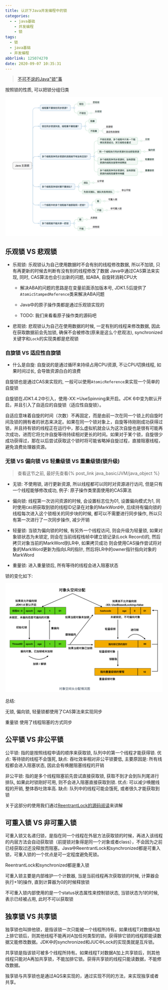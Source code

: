 ```yaml
---
title: 认识下Java并发编程中的锁
categories:
  - - java基础
    - 并发编程
    - 锁
tags:
  - 锁
  - java基础
  - 并发编程
abbrlink: 125074270
date: 2020-09-07 10:35:31
---
```


> [不可不说的Java"锁"事](https://tech.meituan.com/2018/11/15/java-lock.html)

按照锁的性质, 可以把锁分组归类

![锁家族](/image/锁分类.png)

<!-- more -->

## 乐观锁 VS 悲观锁

- 乐观锁: 乐观锁认为自己使用数据时不会有别的线程修改数据, 所以不加锁, 只有再更新的时候去判断有没有别的线程修改了数据
Java中通过CAS算法来实现, 同时, CAS算法也会引出新的问题, 如ABA, 自旋转消耗CPU大

    - 解决ABA的问题的思路是在变量前面添加版本号, JDK1.5后提供了`AtomicStampedReference`类来解决ABA问题

    - Java中的原子操作类都是通过乐观锁实现的
    
    - TODO: 我们来看看原子操作类的源码吧

- 悲观锁: 悲观锁认为自己在使用数据的时候, 一定有别的线程来修改数据, 因此在获取数据前会先加锁, 
确保不会被修改(原来是这么个悲观法), synchronized关键字和`Lock`的实现类都是悲观锁

### 自旋锁 VS 适应性自旋锁

- 什么是自旋: 自旋说的是通过循环来持续占用CPU资源, 不让CPU切换线程, 如果时间过长, 会导致资源白白的浪费

自旋锁也是通过CAS来实现的, 一般可以使用`AtomicReference`来实现一个简单的自旋锁

自旋锁在JDK1.4.2中引入，使用-XX:+UseSpinning来开启。JDK 6中变为默认开启，并且引入了自适应的自旋锁（适应性自旋锁）。

自适应意味着自旋的时间（次数）不再固定，而是由前一次在同一个锁上的自旋时间及锁的拥有者的状态来决定。如果在同一个锁对象上，自旋等待刚刚成功获得过锁，并且持有锁的线程正在运行中，那么虚拟机就会认为这次自旋也是很有可能再次成功，进而它将允许自旋等待持续相对更长的时间。如果对于某个锁，自旋很少成功获得过，那在以后尝试获取这个锁时将可能省略掉自旋过程，直接阻塞线程，避免浪费处理器资源。

### 无锁 VS 偏向锁 VS 轻量级锁 VS 重量级锁(锁升级)

> 查看这节之前, 最好先查看{% post_link java_basic/JVM/java_object %}

- 无锁: 不使用锁, 进行更新资源, 所以线程都可以同时对资源进行访问, 但是只有一个线程能够修改成功, 例子: 原子操作类里面使用的CAS算法

- 偏向锁: 线程第一次访问资源的时候, 会设置标志位为01, 设置偏向模式为1, 同时使用`CAS`把获取到锁的线程ID记录在对象的MarkWord中,
后续持有偏向锁的线程每次进入这个锁相关的同步块的时候, 都可以不需要进行同步操作, 所以只有第一次进行了一次同步操作, 减少开销

- 轻量锁: 当锁为偏向锁的时候, 有另外一个线程访问, 则会升级为轻量锁, 
如果对象锁状态为未锁定, 则会在当前线程栈帧中建立锁记录(Lock Record)的, 然后拷贝对象当前的MarkWord到LR中, 如果拷贝成功
则会使用CAS操作尝试将对象的MarkWord更新为指向LR的指针, 然后将LR中的owner指针指向对象的MarkWord

- 重量锁: 进入重量锁后, 所有等待的线程会进入阻塞状态

锁的变化如下:

![锁变化](../../../../image/锁状态转换.jpg)

总结:

无锁, 偏向锁, 轻量锁都使用了CAS算法来实现同步

重量锁 使用了线程阻塞的方式同步

## 公平锁 VS 非公平锁

公平锁: 指的是按照线程申请的顺序来获取锁, 队列中的第一个线程才能获得锁. 优点: 等待锁的线程不会饿死, 缺点: 吞吐效率相对非公平锁要低,
主要原因是: 所有线程都会进入阻塞状态, 因此会有唤醒阻塞线程的开销

非公平锁: 指的是多个线程阻塞前先尝试直接获取锁, 获取不到才会到队列尾进行排队, 如果此时锁刚好可用, 则不会进入阻塞直接获取到锁.
优点: 可以减少唤醒线程的开销, 整体吞吐效率高. 缺点: 队列中的线程可能会饿死, 或者很久才能获取到锁

关于这部分的使用我们通过[ReentrantLock的源码阅读](ReentrantLock.md)来讲解

## 可重入锁 VS 非可重入锁

可重入锁又名递归锁，是指在同一个线程在外层方法获取锁的时候，再进入该线程的内层方法会自动获取锁（前提锁对象得是同一个对象或者class），不会因为之前已经获取过还没释放而阻塞。Java中ReentrantLock和synchronized都是可重入锁，可重入锁的一个优点是可一定程度避免死锁。

ReentrantLock和synchronized都是重入锁

可重入锁主要是内部维护一个计数器, 当是当前线程再次获取锁的时候, 计算器会执行+1的操作, 直到计算器为0的时候释放锁

不可重入锁内部使用的是一个status状态属性来控制锁状态, 当锁状态为1的时候, 表示已经被占用, 此时不可以获取锁

## 独享锁 VS 共享锁

独享锁也叫排他锁，是指该锁一次只能被一个线程所持有。如果线程T对数据A加上排它锁后，则其他线程不能再对A加任何类型的锁。获得排它锁的线程即能读数据又能修改数据。JDK中的synchronized和JUC中Lock的实现类就是互斥锁。

共享锁是指该锁可被多个线程所持有。如果线程T对数据A加上共享锁后，则其他线程只能对A再加共享锁，不能加排它锁。获得共享锁的线程只能读数据，不能修改数据。

独享锁与共享锁也是通过AQS来实现的，通过实现不同的方法，来实现独享或者共享。
